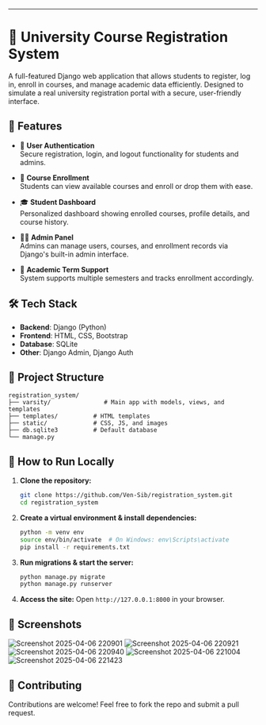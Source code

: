 ---

# 🏫 University Course Registration System

A full-featured Django web application that allows students to register, log in, enroll in courses, and manage academic data efficiently. Designed to simulate a real university registration portal with a secure, user-friendly interface.

## 🚀 Features

- 🔐 **User Authentication**  
  Secure registration, login, and logout functionality for students and admins.

- 📝 **Course Enrollment**  
  Students can view available courses and enroll or drop them with ease.

- 🎓 **Student Dashboard**  
  Personalized dashboard showing enrolled courses, profile details, and course history.

- 🧑‍💼 **Admin Panel**  
  Admins can manage users, courses, and enrollment records via Django's built-in admin interface.

- 📅 **Academic Term Support**  
  System supports multiple semesters and tracks enrollment accordingly.

## 🛠️ Tech Stack

- **Backend**: Django (Python)
- **Frontend**: HTML, CSS, Bootstrap 
- **Database**: SQLite 
- **Other**: Django Admin, Django Auth

## 📂 Project Structure

```
registration_system/
├── varsity/               # Main app with models, views, and templates
├── templates/          # HTML templates
├── static/             # CSS, JS, and images
├── db.sqlite3          # Default database
└── manage.py
```

## 🧪 How to Run Locally

1. **Clone the repository:**

   ```bash
   git clone https://github.com/Ven-Sib/registration_system.git
   cd registration_system
   ```

2. **Create a virtual environment & install dependencies:**

   ```bash
   python -m venv env
   source env/bin/activate  # On Windows: env\Scripts\activate
   pip install -r requirements.txt
   ```

3. **Run migrations & start the server:**

   ```bash
   python manage.py migrate
   python manage.py runserver
   ```

4. **Access the site:**
   Open `http://127.0.0.1:8000` in your browser.

## 📸 Screenshots


![Screenshot 2025-04-06 220901](https://github.com/user-attachments/assets/31ac9bb2-74ba-4aa1-a812-8cb23eb41377)
![Screenshot 2025-04-06 220921](https://github.com/user-attachments/assets/83889461-c89e-4e55-9c2b-f8393e61fb8d)
![Screenshot 2025-04-06 220940](https://github.com/user-attachments/assets/5208fa24-ca81-435a-bfc9-81d46c1210eb)
![Screenshot 2025-04-06 221004](https://github.com/user-attachments/assets/30601160-c8d6-4ff3-82b8-7b33eba67adc)
![Screenshot 2025-04-06 221423](https://github.com/user-attachments/assets/4d19d76e-af82-4114-a743-717200bcb477)







## 🙌 Contributing

Contributions are welcome! Feel free to fork the repo and submit a pull request.

